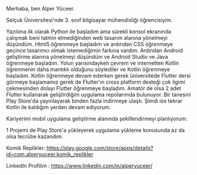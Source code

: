 Merhaba, ben Alper Yüceer.

Selçuk Üniversitesi'nde 3. sınıf bilgisayar mühendisliği öğrencisiyim.

Yazılıma ilk olarak Python ile başladım ama sürekli konsol ekranında çalışmak beni tatmin etmediğinden web tasarım alanına yönelmeyi
düşündüm. Html5 öğrenmeye başladım ve ardından CSS öğrenmeye geçince tasarımcı olmak istemediğimin farkına vardım. Ardından Android geliştirme alanına yönelmeyi düşündüm ve
Android Studio ve Java öğrenmeye başladım. Yolun yarısındayken çevrem ve internetten Kotlin öğrenmenin daha mantıklı olduğunu söylediler ve Kotlin öğrenmeye başladım.
Kotlin öğrenmeye devam ederken gerek üniversitede Flutter dersi görmeye başlamamız gerek de Flutter'ın cross platform desteği çok ilgimi çekmesinden dolayı Flutter öğrenmeye başladım. Amatör de olsa 2 adet Flutter kullanarak geliştirdiğim uygulama repolarımda bulunuyor. Bir tanesini Play Store'da yayınlayarak binden fazla indirmeye ulaştı. Şimdi ise tekrar Kotlin ile kaldığım yerden devam ediyorum.

Kariyerimi mobil uygulama geliştirme alanında şekillendirmeyi planlıyorum.

1 Projemi de Play Store'a yükleyerek uygulama yükleme konusunda az da olsa tecrübe kazandım.

Komik Replikler: https://play.google.com/store/apps/details?id=com.alperyuceer.komik_replikler

LinkedIn Profilim : https://www.linkedin.com/in/alperyuceer/
